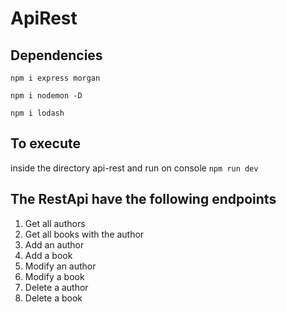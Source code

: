 # ApiRest

## Dependencies

`npm i express morgan`

`npm i nodemon -D`

`npm i lodash`

## To execute
inside the directory api-rest and run on console
`npm run dev `

## The RestApi have the following endpoints
1. Get all authors
2. Get all books with the author
3. Add an author
4. Add a book
5. Modify an author
6. Modify a book
7. Delete a author
8. Delete a book

